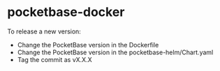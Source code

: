 # pocketbase-docker

To release a new version:

- Change the PocketBase version in the Dockerfile
- Change the PocketBase version in the pocketbase-helm/Chart.yaml
- Tag the commit as vX.X.X